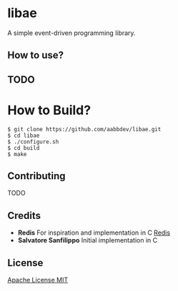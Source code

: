 # libae
A simple event-driven programming library.

How to use?
------------------
TODO
------------------
How to Build?
======================================
```
$ git clone https://github.com/aabbdev/libae.git
$ cd libae
$ ./configure.sh
$ cd build
$ make
```
Contributing
------------------
TODO

Credits
------------------
* **Redis** For inspiration and implementation in C [Redis](https://github.com/redis/redis)
* **Salvatore Sanfilippo** Initial implementation in C

License
------------------
[Apache License MIT](/LICENSE)
